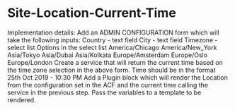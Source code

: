 # Site-Location-Current-Time

Implementation details:
Add an ADMIN CONFIGURATION form which will take the following inputs:
        Country - text field
        City - text field
        Timezone - select list
            Options in the select list
            America/Chicago
            America/New_York
            Asia/Tokyo
            Asia/Dubai
            Asia/Kolkata
            Europe/Amsterdam
            Europe/Oslo
            Europe/London
Create a service that will return the current time based on the time zone selection in the above form. Time should be in the format 25th Oct 2019 - 10:30 PM
Add a Plugin block which will render the Location from the configuration set in the ACF and the current time calling the service in the previous step. Pass the       variables to a template to be rendered.
